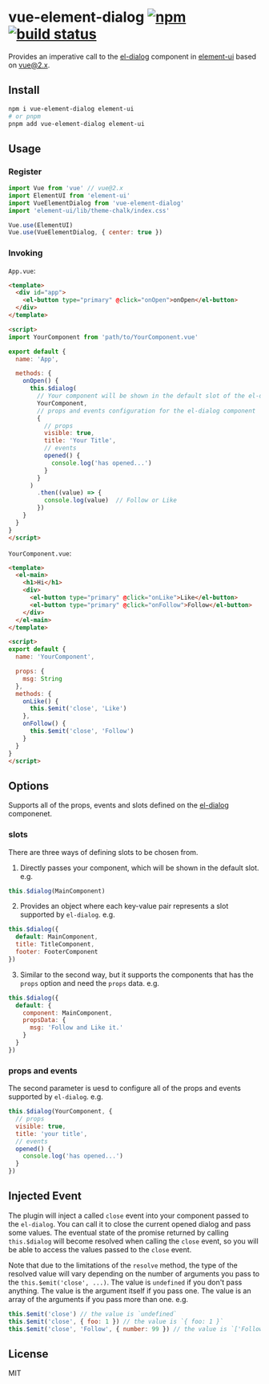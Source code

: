 # vue-element-dialog [![npm](https://img.shields.io/npm/v/vue-element-dialog.svg)](https://www.npmjs.com/package/vue-element-dialog) [![build status](https://github.com/dnzng/vue-element-dialog/actions/workflows/ci.yml/badge.svg?branch=main)](https://github.com/dnzng/vue-element-dialog/actions/workflows/ci.yml)

Provides an imperative call to the [el-dialog](https://element.eleme.cn/#/en-US/component/dialog) component in [element-ui](https://element.eleme.cn/#/en-US) based on vue@2.x.

## Install

```bash
npm i vue-element-dialog element-ui
# or pnpm
pnpm add vue-element-dialog element-ui
```

## Usage

### Register

```js
import Vue from 'vue' // vue@2.x
import ElementUI from 'element-ui'
import VueElementDialog from 'vue-element-dialog'
import 'element-ui/lib/theme-chalk/index.css'

Vue.use(ElementUI)
Vue.use(VueElementDialog, { center: true })
```

### Invoking

`App.vue`:

```html
<template>
  <div id="app">
    <el-button type="primary" @click="onOpen">onOpen</el-button>
  </div>
</template>

<script>
import YourComponent from 'path/to/YourComponent.vue'

export default {
  name: 'App',

  methods: {
    onOpen() {
      this.$dialog(
        // Your component will be shown in the default slot of the el-dialog component.
        YourComponent,
        // props and events configuration for the el-dialog component
        {
          // props
          visible: true,
          title: 'Your Title',
          // events
          opened() {
            console.log('has opened...')
          }
        }
      )
        .then((value) => {
          console.log(value)  // Follow or Like
        })
    }
  }
}
</script>
```

`YourComponent.vue`:

```html
<template>
  <el-main>
    <h1>Hi</h1>
    <div>
      <el-button type="primary" @click="onLike">Like</el-button>
      <el-button type="primary" @click="onFollow">Follow</el-button>
    </div>
  </el-main>
</template>

<script>
export default {
  name: 'YourComponent',

  props: {
    msg: String
  },
  methods: {
    onLike() {
      this.$emit('close', 'Like')
    },
    onFollow() {
      this.$emit('close', 'Follow')
    }
  }
}
</script>
```

## Options

Supports all of the props, events and slots defined on the [el-dialog](https://element.eleme.cn/#/en-US/component/dialog) componenet.

### slots

There are three ways of defining slots to be chosen from.

1. Directly passes your component, which will be shown in the default slot. e.g.

```js
this.$dialog(MainComponent)
```

2. Provides an object where each key-value pair represents a slot supported by `el-dialog`. e.g.

```js
this.$dialog({
  default: MainComponent,
  title: TitleComponent,
  footer: FooterComponent
})
```

3. Similar to the second way, but it supports the components that has the `props` option and need the `props` data. e.g.

```js
this.$dialog({
  default: {
    component: MainComponent,
    propsData: {
      msg: 'Follow and Like it.'
    }
  }
})
```

### props and events

The second parameter is uesd to configure all of the props and events supported by `el-dialog`. e.g.

```js
this.$dialog(YourComponent, {
  // props
  visible: true,
  title: 'your title',
  // events
  opened() {
    console.log('has opened...')
  }
})
```

## Injected Event

The plugin will inject a called `close` event into your component passed to the `el-dialog`. You can call it to close the current opened dialog and pass some values. The eventual state of the promise returned by calling `this.$dialog` will become resolved when calling the `close` event, so you will be able to access the values passed to the `close` event.

Note that due to the limitations of the `resolve` method, the type of the resolved value will vary depending on the number of arguments you pass to the `this.$emit('close', ...)`. The value is `undefined` if you don't pass anything. The value is the argument itself if you pass one. The value is an array of the arguments if you pass more than one. e.g.

```js
this.$emit('close') // the value is `undefined`
this.$emit('close', { foo: 1 }) // the value is `{ foo: 1 }`
this.$emit('close', 'Follow', { number: 99 }) // the value is `['Follow', { number: 99 }]`
```

## License

MIT
